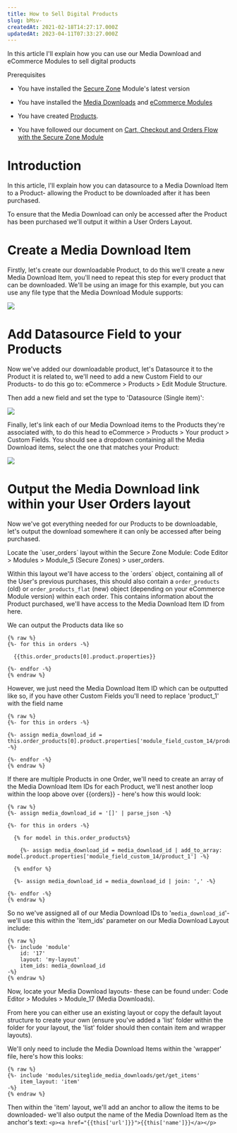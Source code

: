 ```yaml
---
title: How to Sell Digital Products
slug: bMsv-
createdAt: 2021-02-18T14:27:17.000Z
updatedAt: 2023-04-11T07:33:27.000Z
---
```


In this article I'll explain how you can use our Media Download and eCommerce Modules to sell digital products

Prerequisites

*   You have installed the [Secure Zone](https://help.siteglide.com/article/138-secure-zones-getting-started) Module's latest version

*   You have installed the [Media Downloads](https://help.siteglide.com/article/131-modules-getting-started#2-introduction) and [eCommerce Modules](https://help.siteglide.com/article/200-getting-started-with-siteglide-ecommerce)

*   You have created [Products](https://help.siteglide.com/article/196-products-introduction).

*   You have followed our document on [Cart, Checkout and Orders Flow with the Secure Zone Module](https://developers.siteglide.com/cart-checkout-and-orders-flow-with-secure-zones-module-tutorial)

# Introduction

In this article, I'll explain how you can datasource to a Media Download Item to a Product- allowing the Product to be downloaded after it has been purchased.

To ensure that the Media Download can only be accessed after the Product has been purchased we'll output it within a User Orders Layout.

# Create a Media Download Item&#x20;

Firstly, let's create our downloadable Product, to do this we'll create a new Media Download Item, you'll need to repeat this step for every product that can be downloaded. We'll be using an image for this example, but you can use any file type that the Media Download Module supports:

![](https://downloads.intercomcdn.com/i/o/281987312/276f86517ceb3702cacb4cf4/image.png)

# Add Datasource Field to your Products

Now we've added our downloadable product, let's Datasource it to the Product it is related to, we'll need to add a new Custom Field to our Products- to do this go to: eCommerce > Products > Edit Module Structure.

Then add a new field and set the type to 'Datasource (Single item)':

![](https://downloads.intercomcdn.com/i/o/281989245/440105b971b7e66ded883fcf/image.png)

Finally, let's link each of our Media Download items to the Products they're associated with, to do this head to eCommerce > Products > Your product > Custom Fields. You should see a dropdown containing all the Media Download items, select the one that matches your Product:

![](https://downloads.intercomcdn.com/i/o/281991245/b8d68e41e393253eb192b2d2/image.png)

&#x20;

# Output the Media Download link within your User Orders layout

Now we've got everything needed for our Products to be downloadable, let's output the download somewhere it can only be accessed after being purchased.

Locate the \`user\_orders\` layout within the Secure Zone Module: Code Editor > Modules > Module\_5 (Secure Zones) > user\_orders.

Within this layout we'll have access to the \`orders\` object, containing all of the User's previous purchases, this should also contain a `order_products` (old) or `order_products_flat` (new) object (depending on your eCommerce Module version) within each order. This contains information about the Product purchased, we'll have access to the Media Download Item ID from here.

We can output the Products data like so

```liquid
{% raw %}
{%- for this in orders -%}

  {{this.order_products[0].product.properties}}

{%- endfor -%}
{% endraw %}
```

However, we just need the Media Download Item ID which can be outputted like so, if you have other Custom Fields you'll need to replace 'product\_1' with the field name&#x20;

```liquid
{% raw %}
{%- for this in orders -%}

{%- assign media_download_id = this.order_products[0].product.properties['module_field_custom_14/product_1'] -%}

{%- endfor -%}
{% endraw %}
```

If there are multiple Products in one Order, we'll need to create an array of the Media Download Item IDs for each Product, we'll nest another loop within the loop above over {{orders}} - here's how this would look:

```liquid
{% raw %}
{%- assign media_download_id = '[]' | parse_json -%}

{%- for this in orders -%} 
 
  {% for model in this.order_products%}
       
    {%- assign media_download_id = media_download_id | add_to_array: model.product.properties['module_field_custom_14/product_1'] -%}
      
  {% endfor %}

  {%- assign media_download_id = media_download_id | join: ',' -%}

{%- endfor -%}
{% endraw %}
```

&#x20;So no we've assigned all of our Media Download IDs to '`media_download_id`'- we'll use this within the 'item\_ids' parameter on our Media Download Layout include:

```liquid
{% raw %}
{%- include 'module'
    id: '17'
    layout: 'my-layout'
    item_ids: media_download_id 
-%}
{% endraw %}
```

Now, locate your Media Download layouts- these can be found under: Code Editor > Modules > Module\_17 (Media Downloads).&#x20;

From here you can either use an existing layout or copy the default layout structure to create your own (ensure you've added a 'list' folder within the folder for your layout, the 'list' folder should then contain item and wrapper layouts).

We'll only need to include the Media Download Items within the 'wrapper' file, here's how this looks:

```liquid
{% raw %}
{%- include 'modules/siteglide_media_downloads/get/get_items'
    item_layout: 'item' 
-%}
{% endraw %}
```

Then within the 'item' layout, we'll add an anchor to allow the items to be downloaded- we'll also output the name of the Media Download Item as the anchor's text:
`<p><a href="{{this['url']}}">{{this['name']}}</a></p>`

